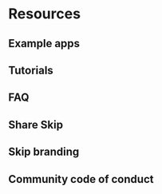 # Resources

## Example apps

## Tutorials

## FAQ

## Share Skip

## Skip branding

## Community code of conduct
